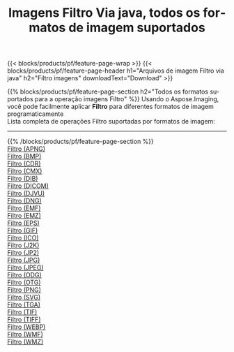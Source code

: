 ﻿---
title: Imagens Filtro Via java, todos os formatos de imagem suportados 
weight: 3920
url: /pt/java/filter 
lang: pt
langdirlevel: 2
locales: zh-hans,ja,it,ru,de,es,fr,nl,id,lt,pl,pt,vi,tr,ko,zh-hant,ar,hi,th,sv,cs,uk,he
description: Usando Aspose.Imaging, você pode facilmente imagens Filtro Via java
---

{{< blocks/products/pf/feature-page-wrap >}}
{{< blocks/products/pf/feature-page-header h1="Arquivos de imagem Filtro via java" h2="Filtro imagens" downloadText="Download" >}}


{{% blocks/products/pf/feature-page-section  h2="Todos os formatos suportados para a operação imagens Filtro" %}}
Usando o Aspose.Imaging, você pode facilmente aplicar **Filtro** para diferentes formatos de imagem programaticamente
<br/>
Lista completa de operações Filtro suportadas por formatos de imagem:
<hr/>
{{% /blocks/products/pf/feature-page-section %}}
<div class="container-fluid productfamilypage bg-gray">
    <div class="convertypes bg-gray agp-content section">
        <div class="container">
		<div class="row other-converters">
		    <div class='col-md-2 other-converter remove-lp remove-rp'><a href="/imaging/pt/java/filter/apng" >Filtro (APNG)</a></div><div class='col-md-2 other-converter remove-lp remove-rp'><a href="/imaging/pt/java/filter/bmp" >Filtro (BMP)</a></div><div class='col-md-2 other-converter remove-lp remove-rp'><a href="/imaging/pt/java/filter/cdr" >Filtro (CDR)</a></div><div class='col-md-2 other-converter remove-lp remove-rp'><a href="/imaging/pt/java/filter/cmx" >Filtro (CMX)</a></div><div class='col-md-2 other-converter remove-lp remove-rp'><a href="/imaging/pt/java/filter/dib" >Filtro (DIB)</a></div><div class='col-md-2 other-converter remove-lp remove-rp'><a href="/imaging/pt/java/filter/dicom" >Filtro (DICOM)</a></div><div class='col-md-2 other-converter remove-lp remove-rp'><a href="/imaging/pt/java/filter/djvu" >Filtro (DJVU)</a></div><div class='col-md-2 other-converter remove-lp remove-rp'><a href="/imaging/pt/java/filter/dng" >Filtro (DNG)</a></div><div class='col-md-2 other-converter remove-lp remove-rp'><a href="/imaging/pt/java/filter/emf" >Filtro (EMF)</a></div><div class='col-md-2 other-converter remove-lp remove-rp'><a href="/imaging/pt/java/filter/emz" >Filtro (EMZ)</a></div><div class='col-md-2 other-converter remove-lp remove-rp'><a href="/imaging/pt/java/filter/eps" >Filtro (EPS)</a></div><div class='col-md-2 other-converter remove-lp remove-rp'><a href="/imaging/pt/java/filter/gif" >Filtro (GIF)</a></div><div class='col-md-2 other-converter remove-lp remove-rp'><a href="/imaging/pt/java/filter/ico" >Filtro (ICO)</a></div><div class='col-md-2 other-converter remove-lp remove-rp'><a href="/imaging/pt/java/filter/j2k" >Filtro (J2K)</a></div><div class='col-md-2 other-converter remove-lp remove-rp'><a href="/imaging/pt/java/filter/jp2" >Filtro (JP2)</a></div><div class='col-md-2 other-converter remove-lp remove-rp'><a href="/imaging/pt/java/filter/jpg" >Filtro (JPG)</a></div><div class='col-md-2 other-converter remove-lp remove-rp'><a href="/imaging/pt/java/filter/jpeg" >Filtro (JPEG)</a></div><div class='col-md-2 other-converter remove-lp remove-rp'><a href="/imaging/pt/java/filter/odg" >Filtro (ODG)</a></div><div class='col-md-2 other-converter remove-lp remove-rp'><a href="/imaging/pt/java/filter/otg" >Filtro (OTG)</a></div><div class='col-md-2 other-converter remove-lp remove-rp'><a href="/imaging/pt/java/filter/png" >Filtro (PNG)</a></div><div class='col-md-2 other-converter remove-lp remove-rp'><a href="/imaging/pt/java/filter/svg" >Filtro (SVG)</a></div><div class='col-md-2 other-converter remove-lp remove-rp'><a href="/imaging/pt/java/filter/tga" >Filtro (TGA)</a></div><div class='col-md-2 other-converter remove-lp remove-rp'><a href="/imaging/pt/java/filter/tif" >Filtro (TIF)</a></div><div class='col-md-2 other-converter remove-lp remove-rp'><a href="/imaging/pt/java/filter/tiff" >Filtro (TIFF)</a></div><div class='col-md-2 other-converter remove-lp remove-rp'><a href="/imaging/pt/java/filter/webp" >Filtro (WEBP)</a></div><div class='col-md-2 other-converter remove-lp remove-rp'><a href="/imaging/pt/java/filter/wmf" >Filtro (WMF)</a></div><div class='col-md-2 other-converter remove-lp remove-rp'><a href="/imaging/pt/java/filter/wmz" >Filtro (WMZ)</a></div>
                </div>
        </div>
    </div>
</div>
<br/>
